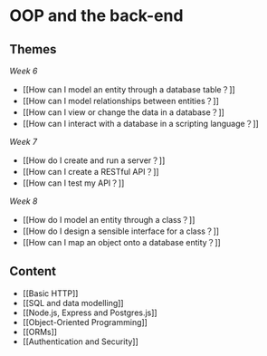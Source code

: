 # OOP and the back-end

## Themes
*Week 6*
- [[How can I model an entity through a database table？]]
- [[How can I model relationships between entities？]]
- [[How can I view or change the data in a database？]]
- [[How can I interact with a database in a scripting language？]]

*Week 7*
- [[How do I create and run a server？]]
- [[How can I create a RESTful API？]]
- [[How can I test my API？]]

*Week 8*
- [[How do I model an entity through a class？]]
- [[How do I design a sensible interface for a class？]]
- [[How can I map an object onto a database entity？]]

## Content
- [[Basic HTTP]]
- [[SQL and data modelling]]
- [[Node.js, Express and Postgres.js]]
- [[Object-Oriented Programming]]
- [[ORMs]]
- [[Authentication and Security]]
